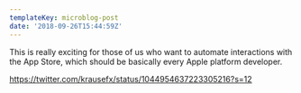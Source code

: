```yaml
---
templateKey: microblog-post
date: '2018-09-26T15:44:59Z'
---
```


This is really exciting for those of us who want to automate interactions with the App Store, which should be basically every Apple platform developer.

https://twitter.com/krausefx/status/1044954637223305216?s=12

